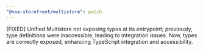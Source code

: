 ```yaml
---
"@vue-storefront/multistore": patch
---
```


[FIXED] Unified Multistore not exposing types at its entrypoint; previously, type definitions were inaccessible, leading to integration issues. Now, types are correctly exposed, enhancing TypeScript integration and accessibility.
